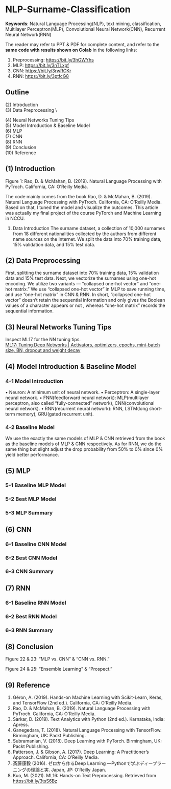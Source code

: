 # NLP-Surname-Classification

**Keywords**: Natural Language Processing(NLP), text mining, classification, Multilayer Perceptron(MLP), Convolutional Neural Network(CNN), Recurrent Neural Network(RNN)

The reader may refer to PPT & PDF for complete content, and refer to the **same code with results shown on Colab** in the following links:
1. Preprocessing: https://bit.ly/3hGWYhs
2. MLP: https://bit.ly/3nTLxpf
3. CNN: https://bit.ly/3rwRCKr
4. RNN: https://bit.ly/3ptfcG8


## Outline
(2) Introduction \
(3) Data Preprocessing \

(4) Neural Networks Tuning Tips \
(5) Model Introduction & Baseline Model \
(6) MLP \
(7) CNN \
(8) RNN \
(9) Conclusion \
(10) Reference 


## (1) Introduction
Figure 1: Rao, D. & McMahan, B. (2019). Natural Language Processing with PyTroch. California, CA: O’Reilly Media.

The code mainly comes from the book Rao, D. & McMahan, B. (2019). Natural Language Processing with PyTroch. California, CA: O'Reilly Media. Based on that, I tuned the model and visualize the outcomes. This article was actually my final project of the course PyTorch and Machine Learning in NCCU.

1. Data Introduction
The surname dataset, a collection of 10,000 surnames from 18 different nationalities collected by the authors from different name sources on the Internet. We split the data into 70% training data, 15% validation data, and 15% test data.


## (2) Data Preprocessing

First, splitting the surname dataset into 70% training data, 15% validation data and 15% test data.
Next, we vectorize the surnames using one-hot encoding. We utilize two variants — “collapsed one-hot vector” and “one-hot matrix.” We use “collapsed one-hot vector” in MLP to save running time, and use “one-hot matrix” in CNN & RNN. In short, “collapsed one-hot vector” doesn’t retain the sequential information and only gives the Boolean values of a character appears or not , whereas “one-hot matrix” records the sequential information.

## (3) Neural Networks Tuning Tips
Inspect ML17 for the NN tuning tips. \
[ML17: Tuning Deep Networks |  Activators, optimizers, epochs, mini-batch size, BN, dropout and weight decay](https://medium.com/analytics-vidhya/ml17-a2f9315e5f1a)

## (4) Model Introduction & Baseline Model

### 4-1 Model Introduction
• Neuron: A minimum unit of neural network.
• Perceptron: A single-layer neural network.
• FNN(feedforward neural network): MLP(multilayer perceptron, also called “fully-connected” network), CNN(convolutional neural network).
• RNN(recurrent neural network): RNN, LSTM(long short-term memory), GRU(gated recurrent unit).

### 4-2 Baseline Model
We use the exactly the same models of MLP & CNN retrieved from the book as the baseline models of MLP & CNN respectively. As for RNN, we do the same thing but slight adjust the drop probability from 50% to 0% since 0% yield better performance.

## (5) MLP
### 5-1 Baseline MLP Model
### 5-2 Best MLP Model
### 5-3 MLP Summary

## (6) CNN
### 6-1 Baseline CNN Model
### 6-2 Best CNN Model
### 6-3 CNN Summary

## (7) RNN
### 6-1 Baseline RNN Model
### 6-2 Best RNN Model
### 6-3 RNN Summary


## (8) Conclusion


Figure 22 & 23: “MLP vs. CNN” & “CNN vs. RNN.”


Figure 24 & 25: “Ensemble Learning” & “Prospect.”


## (9) Reference
1. Géron, A. (2019). Hands-on Machine Learning with Scikit-Learn, Keras, and TensorFlow (2nd ed.). California, CA: O’Reilly Media.
2. Rao, D. & McMahan, B. (2019). Natural Language Processing with PyTroch. California, CA: O’Reilly Media.
3. Sarkar, D. (2019). Text Analytics with Python (2nd ed.). Karnataka, India: Apress.
4. Ganegedara, T. (2018). Natural Language Processing with TensorFlow. Birmingham, UK: Packt Publishing.
5. Subramanian, V. (2018). Deep Learning with PyTorch. Birmingham, UK: Packt Publishing.
6. Patterson, J. & Gibson, A. (2017). Deep Learning: A Practitioner’s Approach. California, CA: O’Reilly Media.
7. 斎藤康毅 (2016). ゼロから作るDeep Learning ―Pythonで学ぶディープラーニングの理論と実. Japan, JP: O’Reilly Japan.
8. Kuo, M. (2021). ML16: Hands-on Text Preprocessing. Retrieved from https://bit.ly/3tsS6Bz

